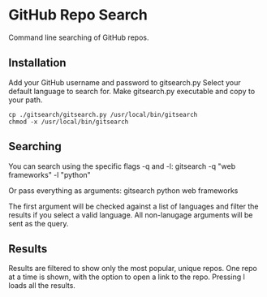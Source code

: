 GitHub Repo Search
==================

Command line searching of GitHub repos.

Installation
------------
Add your GitHub username and password to gitsearch.py
Select your default language to search for.
Make gitsearch.py executable and copy to your path.
    
    cp ./gitsearch/gitsearch.py /usr/local/bin/gitsearch
    chmod -x /usr/local/bin/gitsearch

Searching
---------

You can search using the specific flags -q and -l: 
    gitsearch -q "web frameworks" -l "python"

Or pass everything as arguments:
    gitsearch python web frameworks

The first argument will be checked against a list of languages
and filter the results if you select a valid language.
All non-lanugage arguments will be sent as the query.

Results
-------

Results are filtered to show only the most popular, unique repos.
One repo at a time is shown, with the option to open a link to the repo.
Pressing l loads all the results.
